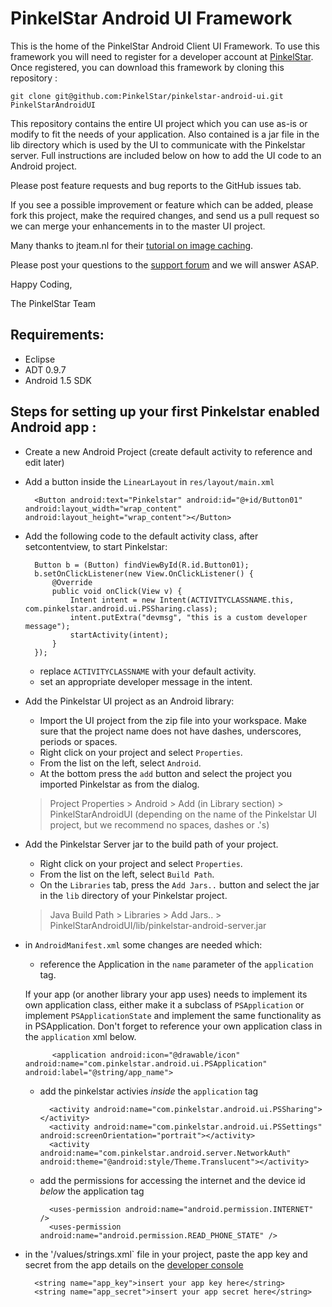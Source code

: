 PinkelStar Android UI Framework
===============================

This is the home of the PinkelStar Android Client UI Framework. To use this framework you will need to register for a developer 
account at [PinkelStar](http://www.pinkelstar.com). Once registered, you can download this framework by cloning this repository :

	git clone git@github.com:PinkelStar/pinkelstar-android-ui.git PinkelStarAndroidUI
	
This repository contains the entire UI project which you can use as-is or modify to fit the needs of your application. 
Also contained is a jar file in the lib directory which is used by the UI to communicate with the Pinkelstar server.
Full instructions are included below on how to add the UI code to an Android project.

Please post feature requests and bug reports to the GitHub issues tab. 

If you see a possible improvement or feature which can be added, please fork this project, make the required changes, and
send us a pull request so we can merge your enhancements in to the master UI project.

Many thanks to jteam.nl for their [tutorial on image caching](http://blog.jteam.nl/2009/09/17/exploring-the-world-of-android-part-2/).

Please post your questions to the [support forum](http://support.pinkelstar.com) and we will answer ASAP.

Happy Coding,

The PinkelStar Team


Requirements:
-------------
* Eclipse
* ADT 0.9.7
* Android 1.5 SDK


Steps for setting up your first Pinkelstar enabled Android app :
----------------------------------------------------------------

- Create a new Android Project (create default activity to reference and edit later)
	
- Add a button inside the `LinearLayout` in `res/layout/main.xml`
	    
		<Button android:text="Pinkelstar" android:id="@+id/Button01" android:layout_width="wrap_content" android:layout_height="wrap_content"></Button>

- Add the following code to the default activity class, after setcontentview, to start Pinkelstar:

		Button b = (Button) findViewById(R.id.Button01);
		b.setOnClickListener(new View.OnClickListener() {
			@Override
			public void onClick(View v) {
				Intent intent = new Intent(ACTIVITYCLASSNAME.this, com.pinkelstar.android.ui.PSSharing.class);
				intent.putExtra("devmsg", "this is a custom developer message");
				startActivity(intent);
			}
		});
		
	- replace `ACTIVITYCLASSNAME` with your default activity.
	- set an appropriate developer message in the intent.

- Add the Pinkelstar UI project as an Android library:
	- Import the UI project from the zip file into your workspace. Make sure that the project name does not have dashes, underscores, periods or spaces. 
	- Right click on your project and select `Properties`.
	- From the list on the left, select `Android`.
	- At the bottom press the `add` button and select the project you imported Pinkelstar as from the dialog.

	> Project Properties > Android > Add (in Library section) > PinkelStarAndroidUI
	> (depending on the name of the Pinkelstar UI project, but we recommend no spaces, dashes or .'s)


- Add the Pinkelstar Server jar to the build path of your project.
	- Right click on your project and select `Properties`.
	- From the list on the left, select `Build Path`.
	- On the `Libraries` tab, press the `Add Jars..` button and select the jar in the `lib` directory of your Pinkelstar project.

	> Java Build Path > Libraries > Add Jars.. > PinkelStarAndroidUI/lib/pinkelstar-android-server.jar

- in `AndroidManifest.xml` some changes are needed which:

	- reference the Application in the `name` parameter of the `application` tag.
	
	If your app (or another library your app uses) needs to implement its own application class, either make 
	it a subclass of `PSApplication` or implement `PSApplicationState` and implement the same functionality
	as in PSApplication. Don't forget to reference your own application class in the `application` xml below.

			<application android:icon="@drawable/icon" android:name="com.pinkelstar.android.ui.PSApplication" android:label="@string/app_name">

	- add the pinkelstar activies *inside* the `application` tag

			<activity android:name="com.pinkelstar.android.ui.PSSharing"></activity>
			<activity android:name="com.pinkelstar.android.ui.PSSettings" android:screenOrientation="portrait"></activity>
			<activity android:name="com.pinkelstar.android.server.NetworkAuth" android:theme="@android:style/Theme.Translucent"></activity>

	- add the permissions for accessing the internet and the device id *below* the application tag

			<uses-permission android:name="android.permission.INTERNET" />
			<uses-permission android:name="android.permission.READ_PHONE_STATE" />

- in the '/values/strings.xml` file in your project, paste the app key and secret from the app details on the [developer console](http://pinkelstar.com)

		<string name="app_key">insert your app key here</string>
		<string name="app_secret">insert your app secret here</string> 

